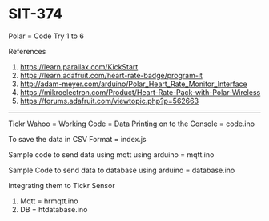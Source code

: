 # SIT-374

Polar = Code Try 1 to 6



References
1. https://learn.parallax.com/KickStart
2. https://learn.adafruit.com/heart-rate-badge/program-it
3. http://adam-meyer.com/arduino/Polar_Heart_Rate_Monitor_Interface
4. https://mikroelectron.com/Product/Heart-Rate-Pack-with-Polar-Wireless
5. https://forums.adafruit.com/viewtopic.php?p=562663

---------


Tickr Wahoo = Working Code = Data Printing on to the Console = code.ino


To save the data in CSV Format = index.js

Sample code to send data using mqtt using arduino = mqtt.ino



Sample Code to send data to database using arduino  = database.ino


Integrating them to Tickr Sensor 
1. Mqtt = hrmqtt.ino
2. DB = htdatabase.ino
